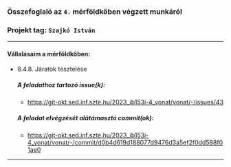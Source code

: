 ### Összefoglaló az `4.` mérföldkőben végzett munkáról

### Projekt tag: `Szajkó István`

___

#### Vállalásaim a mérföldkőben: 

 - 8.4.8. Járatok tesztelése

    ##### A feladathoz tartozó issue(k):

     - https://git-okt.sed.inf.szte.hu/2023_ib153i-4_vonat/vonat/-/issues/43

    ##### A feladat elvégzését alátámasztó commit(ok):

     - https://git-okt.sed.inf.szte.hu/2023_ib153i-4_vonat/vonat/-/commit/d0b4d619d188077d9476d3a5ef2f0dd588f01ae0
 
___
